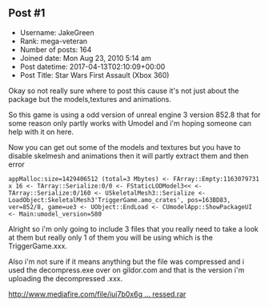 ## Post #1
- Username: JakeGreen
- Rank: mega-veteran
- Number of posts: 164
- Joined date: Mon Aug 23, 2010 5:14 am
- Post datetime: 2017-04-13T02:10:09+00:00
- Post Title: Star Wars First Assault (Xbox 360)

Okay so not really sure where to post this cause it's not just about the package but the models,textures and animations.

So this game is using a odd version of unreal engine 3 version 852.8 that for some reason only partly works with Umodel and i'm hoping someone can help with it on here.

Now you can get out some of the models and textures but you have to disable skelmesh and animations then it will partly extract them and then error

```
appMalloc:size=1429406512 (total=3 Mbytes) <- FArray::Empty:1163079731 x 16 <- TArray::Serialize:0/0 <- FStaticLODModel3<< <- TArray::Serialize:0/160 <- USkeletalMesh3::Serialize <- LoadObject:SkeletalMesh3'TriggerGame.amo_crates', pos=163BD83, ver=852/8, game=ue3 <- UObject::EndLoad <- CUmodelApp::ShowPackageUI <- Main:umodel_version=580
```


Alright so i'm only going to include 3 files that you really need to take a look at them but really only 1 of them you will be using which is the TriggerGame.xxx.

Also i'm not sure if it means anything but the file was compressed and i used the decompress.exe over on gildor.com and that is the version i'm uploading the decompressed .xxx.

[http://www.mediafire.com/file/iuj7b0x6g ... ressed.rar](http://www.mediafire.com/file/iuj7b0x6gq0077x/FA_Decompressed.rar)
